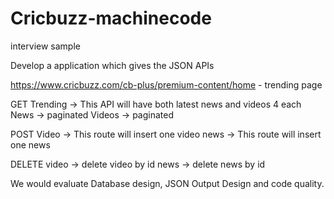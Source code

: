 # Cricbuzz-machinecode
interview sample



Develop a application which gives the JSON APIs

https://www.cricbuzz.com/cb-plus/premium-content/home - trending page

GET
    Trending -> This API will have both latest news and videos 4 each
    News -> paginated
    Videos -> paginated

POST
    Video -> This route will insert one video
    news -> This route will insert one news

DELETE
    video -> delete video by id
    news -> delete news by id

We would evaluate Database design, JSON Output Design and code quality.
